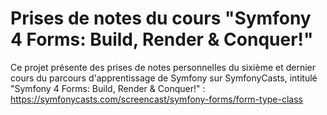 # Prises de notes du cours "Symfony 4 Forms: Build, Render & Conquer!"

Ce projet présente des prises de notes personnelles du sixième et dernier cours du parcours
d'apprentissage de Symfony sur SymfonyCasts, intitulé  "Symfony 4 Forms: Build, Render & Conquer!" :
https://symfonycasts.com/screencast/symfony-forms/form-type-class
